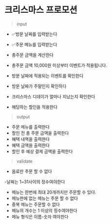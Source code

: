 # 크리스마스 프로모션

> input

- ✅방문 날짜를 입력받는다
- ✅주문 메뉴를 입력받는다

- 총주문 금액을 계산한다
- 총주문 금액 10,000원 이상부터 이벤트가 적용됩니다.
- 방문 날짜에 적용되는 이벤트를 확인한다
- 방문 날짜가 주말인지 확인하다
- 크리스마스 디데이가 얼마나 지났는지 확인한다
- 해당하는 할인을 적용한다

> output

- 주문 메뉴를 출력한다
- 할인 전 총 주문 금액을 출력한다
- 혜택 내역을 출력한다
- 혜택 금액을 출력한다
- 할인 후 예상 결제 금액을 출력한다

> validate

- 음료만 주문 할 수 없다

-날짜는 1~31사이의 정수여야한다

- 메뉴는 한번에 최대 20개까지만 주문할 수 있다.
- 메뉴판에 없는 메뉴는 주문 할 수 없다
- 중복 메뉴는 주문할 수 없다
- 메뉴의 개수는 1 이상의 정수여야한다
- 메뉴 형식은 이름-숫자 여야한다
